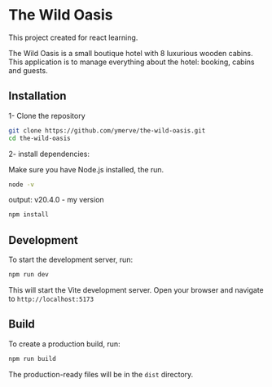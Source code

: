 # The Wild Oasis

This project created for react learning.

The Wild Oasis is a small boutique hotel with 8 luxurious wooden
cabins. This application is to manage everything about the hotel:
booking, cabins and guests.

## Installation

1- Clone the repository

```zsh
git clone https://github.com/ymerve/the-wild-oasis.git
cd the-wild-oasis
```

2- install dependencies:

Make sure you have Node.js installed, the run.

```zsh
node -v
```

output: v20.4.0 - my version

```zsh
npm install
```

## Development

To start the development server, run:

```zsh
npm run dev
```

This will start the Vite development server. Open your browser and
navigate to `http://localhost:5173`

## Build

To create a production build, run:

```zsh
npm run build
```

The production-ready files will be in the `dist` directory.
